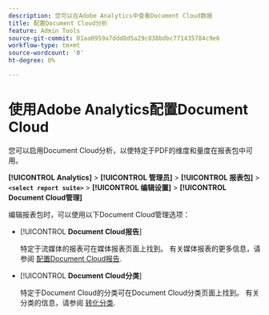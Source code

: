 ```yaml
---
description: 您可以在Adobe Analytics中查看Document Cloud数据
title: 配置Document Cloud分析
feature: Admin Tools
source-git-commit: 01aa0959a7ddd8d5a29c838bdbc771435784c9e6
workflow-type: tm+mt
source-wordcount: '0'
ht-degree: 0%

---
```



# 使用Adobe Analytics配置Document Cloud

您可以启用Document Cloud分析，以使特定于PDF的维度和量度在报表包中可用。

**[!UICONTROL Analytics]** > **[!UICONTROL 管理员]** > **[!UICONTROL 报表包]** > **`<select report suite>`** > **[!UICONTROL 编辑设置]** > **[!UICONTROL Document Cloud管理]**

编辑报表包时，可以使用以下Document Cloud管理选项：

* [!UICONTROL **Document Cloud报告**]

   特定于流媒体的报表可在媒体报表页面上找到。 有关媒体报表的更多信息，请参阅 [配置Document Cloud报告](/help/admin/admin/c-manage-report-suites/c-edit-report-suites/document-cloud-config.md).

* [!UICONTROL **Document Cloud分类**]

   特定于Document Cloud的分类可在Document Cloud分类页面上找到。 有关分类的信息，请参阅 [转化分类](/help/admin/admin/c-manage-report-suites/c-edit-report-suites/conversion-var-admin/conversion-classifications.md).